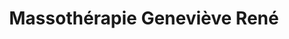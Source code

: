 ---
title: "Massothérapie Geneviève René"
url: /vaudreuil-dorion/massotherapie-genevieve-rene/
shop: Massage
---